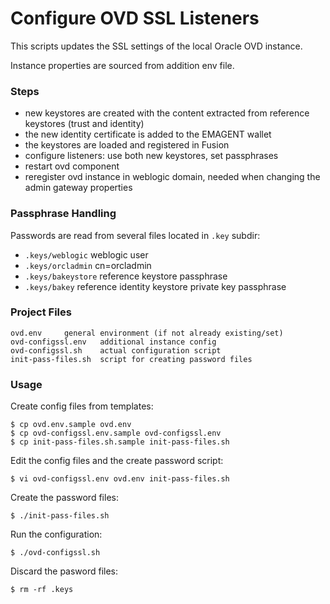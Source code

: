 Configure OVD SSL Listeners
===========================

This scripts updates the SSL settings of the local Oracle OVD instance.

Instance properties are sourced from addition env file. 


### Steps

- new keystores are created with the content extracted from reference 
  keystores (trust and identity)
- the new identity certificate is added to the EMAGENT wallet
- the keystores are loaded and registered in Fusion
- configure listeners: use both new keystores, set passphrases
- restart ovd component
- reregister ovd instance in weblogic domain, needed when changing
  the admin gateway properties


### Passphrase Handling

Passwords are read from several files located in `.key` subdir:

- `.keys/weblogic`     weblogic user
- `.keys/orcladmin`    cn=orcladmin
- `.keys/bakeystore`   reference keystore passphrase
- `.keys/bakey`        reference identity keystore private key passphrase


### Project Files

    ovd.env		general environment (if not already existing/set)
    ovd-configssl.env   additional instance config
    ovd-configssl.sh    actual configuration script
    init-pass-files.sh  script for creating password files

### Usage

Create config files from templates:

    $ cp ovd.env.sample ovd.env
    $ cp ovd-configssl.env.sample ovd-configssl.env
    $ cp init-pass-files.sh.sample init-pass-files.sh

Edit the config files and the create password script:

    $ vi ovd-configssl.env ovd.env init-pass-files.sh

Create the password files:

    $ ./init-pass-files.sh

Run the configuration:

    $ ./ovd-configssl.sh

Discard the pasword files:

    $ rm -rf .keys

